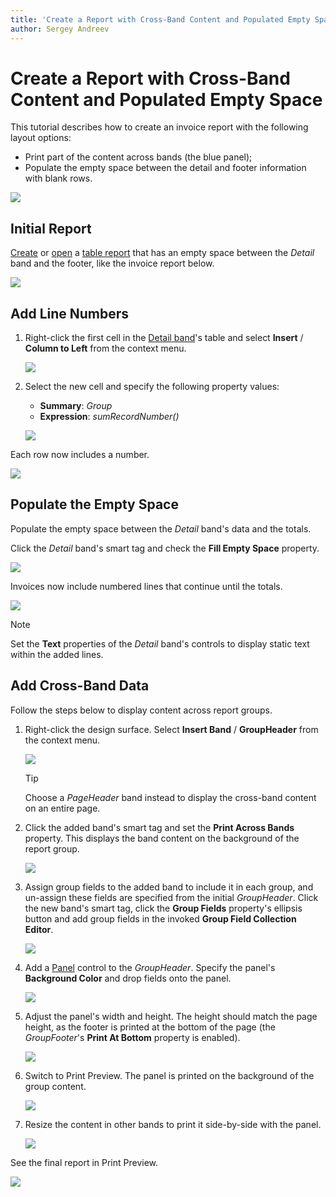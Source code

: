 ```yaml
---
title: 'Create a Report with Cross-Band Content and Populated Empty Space'
author: Sergey Andreev
---
```

# Create a Report with Cross-Band Content and Populated Empty Space

This tutorial describes how to create an invoice report with the following layout options:

- Print part of the content across bands (the blue panel);
- Populate the empty space between the detail and footer information with blank rows.

![](../../../../images/eurd-win-underlay-report-preview-6.png)

## Initial Report

[Create](../add-new-reports.md) or [open](../open-reports.md) a [table report](../create-popular-reports/create-a-table-report.md) that has an empty space between the _Detail_ band and the footer, like the invoice report below.

![](../../../../images/eurd-win-underlay-report-preview-0.png)

## Add Line Numbers

1. Right-click the first cell in the [Detail band](../introduction-to-banded-reports.md)'s table and select **Insert** / **Column to Left** from the context menu.

	![](../../../../images/eurd-win-underlay-report-add-cell.png)

1. Select the new cell and specify the following property values:

	* **Summary**: _Group_
	* **Expression**: _sumRecordNumber()_

	![](../../../../images/eurd-win-underlay-report-add-line-numbers.png)

Each row now includes a number.

![](../../../../images/eurd-win-underlay-report-preview-3.png)

## Populate the Empty Space

Populate the empty space between the _Detail_ band's data and the totals.

Click the _Detail_ band's smart tag and check the **Fill Empty Space** property.

![](../../../../images/eurd-win-underlay-report-fillemptyspace.png)

Invoices now include numbered lines that continue until the totals.

![](../../../../images/eurd-win-underlay-report-preview-4.png)

> [!NOTE]
> Set the **Text** properties of the _Detail_ band's controls to display static text within the added lines.

## Add Cross-Band Data

Follow the steps below to display content across report groups.

1. Right-click the design surface. Select **Insert Band** / **GroupHeader** from the context menu.

	![](../../../../images/eurd-win-underlay-report-add-group-header.png)

	> [!Tip]
	> Choose a _PageHeader_ band instead to display the cross-band content on an entire page.

1. Click the added band's smart tag and set the **Print Across Bands** property.  This displays the band content on the background of the report group.

	![](../../../../images/eurd-win-underlay-report-printundernextband.png)

2. Assign group fields to the added band to include it in each group, and un-assign these fields are specified from the initial _GroupHeader_. Click the new band's smart tag, click the **Group Fields** property's ellipsis button and add group fields in the invoked **Group Field Collection Editor**.

	![](../../../../images/eurd-win-underlay-report-move-group-fields.png)

1. Add a [Panel](../use-report-elements/use-basic-report-controls/panel.md) control to the _GroupHeader_. Specify the panel's **Background Color** and drop fields onto the panel.

	![](../../../../images/eurd-win-underlay-report-add-recipient.png)

4. Adjust the panel's width and height. The height should match the page height, as the footer is printed at the bottom of the page (the _GroupFooter_'s **Print At Bottom** property is enabled).

	![](../../../../images/eurd-win-underlay-report-adjust-crossband-height.png)

1. Switch to Print Preview. The panel is printed on the background of the group content.

	![](../../../../images/eurd-win-underlay-report-preview-5.png)

1. Resize the content in other bands to print it side-by-side with the panel.

	![](../../../../images/eurd-win-underlay-report-adjust-width.png)

See the final report in Print Preview.

![](../../../../images/eurd-win-underlay-report-preview-6.png)